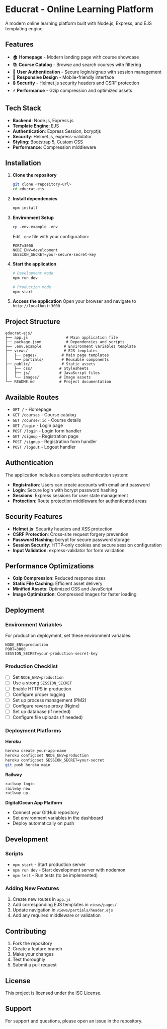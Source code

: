 # Educrat - Online Learning Platform

A modern online learning platform built with Node.js, Express, and EJS templating engine.

## Features

- 🏠 **Homepage** - Modern landing page with course showcase
- 📚 **Course Catalog** - Browse and search courses with filtering
- 👤 **User Authentication** - Secure login/signup with session management
- 📱 **Responsive Design** - Mobile-friendly interface
- 🔒 **Security** - Helmet.js security headers and CSRF protection
- ⚡ **Performance** - Gzip compression and optimized assets

## Tech Stack

- **Backend**: Node.js, Express.js
- **Template Engine**: EJS
- **Authentication**: Express Session, bcryptjs
- **Security**: Helmet.js, express-validator
- **Styling**: Bootstrap 5, Custom CSS
- **Performance**: Compression middleware

## Installation

1. **Clone the repository**
   ```bash
   git clone <repository-url>
   cd educrat-ejs
   ```

2. **Install dependencies**
   ```bash
   npm install
   ```

3. **Environment Setup**
   ```bash
   cp .env.example .env
   ```
   Edit `.env` file with your configuration:
   ```env
   PORT=3000
   NODE_ENV=development
   SESSION_SECRET=your-secure-secret-key
   ```

4. **Start the application**
   ```bash
   # Development mode
   npm run dev
   
   # Production mode
   npm start
   ```

5. **Access the application**
   Open your browser and navigate to `http://localhost:3000`

## Project Structure

```
educrat-ejs/
├── app.js                 # Main application file
├── package.json           # Dependencies and scripts
├── .env.example          # Environment variables template
├── views/                # EJS templates
│   ├── pages/           # Main page templates
│   └── partials/        # Reusable components
├── public/              # Static assets
│   ├── css/            # Stylesheets
│   ├── js/             # JavaScript files
│   └── images/         # Image assets
└── README.md           # Project documentation
```

## Available Routes

- `GET /` - Homepage
- `GET /courses` - Course catalog
- `GET /course/:id` - Course details
- `GET /login` - Login page
- `POST /login` - Login form handler
- `GET /signup` - Registration page
- `POST /signup` - Registration form handler
- `POST /logout` - Logout handler

## Authentication

The application includes a complete authentication system:

- **Registration**: Users can create accounts with email and password
- **Login**: Secure login with bcrypt password hashing
- **Sessions**: Express sessions for user state management
- **Protection**: Route protection middleware for authenticated areas

## Security Features

- **Helmet.js**: Security headers and XSS protection
- **CSRF Protection**: Cross-site request forgery prevention
- **Password Hashing**: bcrypt for secure password storage
- **Session Security**: HTTP-only cookies and secure session configuration
- **Input Validation**: express-validator for form validation

## Performance Optimizations

- **Gzip Compression**: Reduced response sizes
- **Static File Caching**: Efficient asset delivery
- **Minified Assets**: Optimized CSS and JavaScript
- **Image Optimization**: Compressed images for faster loading

## Deployment

### Environment Variables

For production deployment, set these environment variables:

```env
NODE_ENV=production
PORT=3000
SESSION_SECRET=your-production-secret-key
```

### Production Checklist

- [ ] Set `NODE_ENV=production`
- [ ] Use a strong `SESSION_SECRET`
- [ ] Enable HTTPS in production
- [ ] Configure proper logging
- [ ] Set up process management (PM2)
- [ ] Configure reverse proxy (Nginx)
- [ ] Set up database (if needed)
- [ ] Configure file uploads (if needed)

### Deployment Platforms

**Heroku**
```bash
heroku create your-app-name
heroku config:set NODE_ENV=production
heroku config:set SESSION_SECRET=your-secret
git push heroku main
```

**Railway**
```bash
railway login
railway new
railway up
```

**DigitalOcean App Platform**
- Connect your GitHub repository
- Set environment variables in the dashboard
- Deploy automatically on push

## Development

### Scripts

- `npm start` - Start production server
- `npm run dev` - Start development server with nodemon
- `npm test` - Run tests (to be implemented)

### Adding New Features

1. Create new routes in `app.js`
2. Add corresponding EJS templates in `views/pages/`
3. Update navigation in `views/partials/header.ejs`
4. Add any required middleware or validation

## Contributing

1. Fork the repository
2. Create a feature branch
3. Make your changes
4. Test thoroughly
5. Submit a pull request

## License

This project is licensed under the ISC License.

## Support

For support and questions, please open an issue in the repository.